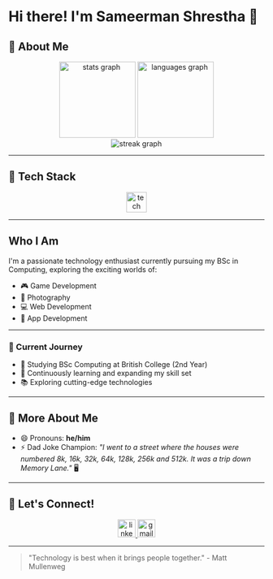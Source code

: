 # Hi there! I'm Sameerman Shrestha 👋

## 🌟 About Me

<div align="center"> 
  <img src="https://github-readme-stats.vercel.app/api?username=shresthasameerman&hide_title=false&hide_rank=false&show_icons=true&include_all_commits=true&count_private=true&disable_animations=false&theme=dracula&locale=en&hide_border=false&order=1" height="150" alt="stats graph" /> 
  <img src="https://github-readme-stats.vercel.app/api/top-langs?username=shresthasameerman&locale=en&hide_title=false&layout=compact&card_width=320&langs_count=5&theme=dracula&hide_border=false&order=2" height="150" alt="languages graph" /> 
</div>

<div align="center">
  <img src="https://streak-stats.demolab.com?user=shresthasameerman&theme=dracula&hide_border=false" alt="streak graph" />
</div>

---

## 🚀 Tech Stack
<div align="center"> 
  <img src="https://skillicons.dev/icons?i=py,javascript,react,godot,html,css,git,github,vscode" height="40" alt="tech stack" /> 
</div>

---

## Who I Am

I'm a passionate technology enthusiast currently pursuing my BSc in Computing, exploring the exciting worlds of:

- 🎮 Game Development
- 📸 Photography
- 💻 Web Development
- 📱 App Development

---

### 🌱 Current Journey
- 🏫 Studying BSc Computing at British College (2nd Year)
- 🚀 Continuously learning and expanding my skill set
- 📚 Exploring cutting-edge technologies

---

## 🤔 More About Me

- 😄 Pronouns: **he/him**
- ⚡ Dad Joke Champion: *"I went to a street where the houses were numbered 8k, 16k, 32k, 64k, 128k, 256k and 512k. It was a trip down Memory Lane."* 🖥️

---

## 🤝 Let's Connect!

<div align="center"> 
  <a href="YOUR_LINKEDIN_URL" target="_blank"> 
    <img src="https://img.shields.io/static/v1?message=LinkedIn&logo=linkedin&label=&color=0077B5&logoColor=white&labelColor=&style=for-the-badge" height="35" alt="linkedin logo" /> 
  </a> 
  <a href="mailto:YOUR_EMAIL" target="_blank"> 
    <img src="https://img.shields.io/static/v1?message=Gmail&logo=gmail&label=&color=D14836&logoColor=white&labelColor=&style=for-the-badge" height="35" alt="gmail logo" /> 
  </a> 
</div>

---

> "Technology is best when it brings people together." - Matt Mullenweg
